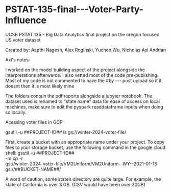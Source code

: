 # PSTAT-135-final---Voter-Party-Influence
UCSB PSTAT 135 - Big Data Analytics final project on the oregon focused US voter dataset 

Created by: Aapthi Nagesh, Alex Roginski, Yuchen Wu, Nicholas Axl Andrian

Axl's notes:

I worked on the model building aspect of the project alongside the interpretations afterwards. 
I also vetted most of the code pre-publishing.
Most of my code is not commented to have the #by --- post upload so if it doesnt then it is most likely mine

The folders contain the pdf reports alongside a jupyter notebook.
The dataset used is renamed to "state name" data for ease of access on local machines, make sure to edit the pyspark readdataframe inputs when doing so locally.

Acessing voter files in GCP

gsutil -u ##PROJECT-ID## ls gs://winter-2024-voter-file/

First, create a bucket with an appropriate name under your project. To copy files to your storage bucket, use the following command in the google cloud shell:
gsutil -u ##PROJECT-ID## \
-m cp -r \
gs://winter-2024-voter-file/VM2Uniform/VM2Uniform--WY--2021-01-13 \
gs://##BUCKET-NAME##/

A word of caution, some state’s directory are quite large. For example, the state of California is over 3 GB. (CSV would have been over 30GB)
